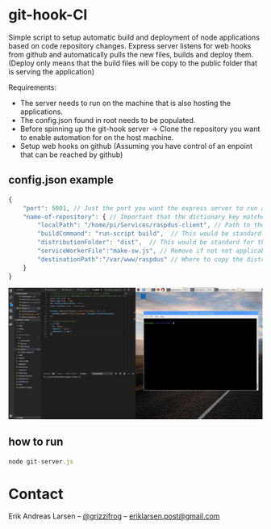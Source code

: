 # git-hook-CI
Simple script to setup automatic build and deployment of node applications based on code repository changes. Express server listens for web hooks from github and automatically pulls the new files, builds and deploy them. (Deploy only means that the build files will be copy to the public folder that is serving the application)

Requirements:
* The server needs to run on the machine that is also hosting the applications. 
* The config.json found in root needs to be populated.
* Before spinning up the git-hook server -> Clone the repository you want to enable automation for on the host machine.
* Setup web hooks on github (Assuming you have control of an enpoint that can be reached by github)

## config.json example
```javascript
{
    "port": 5001, // Just the port you want the express server to run at
    "name-of-repository": { // Important that the dictionary key matches the repository name
        "localPath": "/home/pi/Services/raspdus-client", // Path to the local git repository on the server machine (Where you want the automagic to happen)
        "buildCommand": "run-script build",  // This would be standard for the [Vue webpack boilerplate](https://github.com/vuejs-templates/webpack)
        "distributionFolder": "dist",  // This would be standard for the [Vue webpack boilerplate](https://github.com/vuejs-templates/webpack)
        "serviceWorkerFile":"make-sw.js", // Remove if not not applicable
        "destinationPath":"/var/www/raspdus" // Where to copy the distribution files from the build
    }
}
```

![](https://github.com/larsensolutions/git-hook-CI/blob/master/demo.gif)

## how to run
```javascript
node git-server.js
```

# Contact
Erik Andreas Larsen – [@grizzifrog](https://twitter.com/grizzlifrog) – eriklarsen.post@gmail.com
